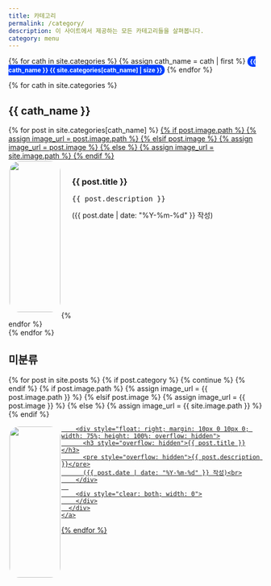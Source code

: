 ```yaml
---
title: 카테고리
permalink: /category/
description: 이 사이트에서 제공하는 모든 카테고리들을 살펴봅니다.
category: menu
---
```


<div id="categories">
  <p>
  {% for cath in site.categories %}
  {% assign cath_name = cath | first %}
  <a style="background-color: #0040ff; color: #fff; border-radius: 10px; padding: 3px 5px; font-size: 12px; font-weight: bold; text-decoration: none;" href="#{{ cath_name }}">{{ cath_name }} {{ site.categories[cath_name] | size }}</a>
  {% endfor %}
  </p>

  {% for cath in site.categories %}
    <h2 id="{{ cath_name }}">{{ cath_name }}</h2>
    {% for post in site.categories[cath_name] %}
      <a href="{{ post.url }}">
        {% if post.image.path %}
          {% assign image_url = post.image.path %}
        {% elsif post.image %}
          {% assign image_url = post.image %}
        {% else %}
          {% assign image_url = site.image.path %}
        {% endif %}
        <div style="height: 300; border-radius: 3px;">
          <div style="width: 20%; float: left; margin: 2px; height: 100%">
            <img style="border-radius: 20px;" src="{{ image_url }}" width=100%>
          </div>
          <div style="float: right; margin: 10px 0 10px 0; width: 75%; height: 100%; overflow: hidden">
            <h3 style="overflow: hidden">{{ post.title }}</h3>
            <pre style="overflow: hidden">{{ post.description }}</pre>
            ({{ post.date | date: "%Y-%m-%d" }} 작성)<br>
          </div>
          <div style="clear: both; width: 0">
          </div>
        </div>
      </a>
    {% endfor %}      
  {% endfor %}

  <h2 id="미분류">미분류</h2>
  {% for post in site.posts %}
    {% if post.category %}
      {% continue %}
    {% endif %}
    {% if post.image.path %}
      {% assign image_url = {{ post.image.path }} %}
    {% elsif post.image %}
      {% assign image_url = {{ post.image }} %}
    {% else %}
      {% assign image_url = {{ site.image.path }} %}
    {% endif %}
    <a href="{{ post.url }}">
      <div style="height: 300; border-radius: 3px;">
        <div style="width: 20%; float: left; margin: 2px; height: 100%">
          <img style="border-radius: 20px;" src="{{ image_url }}" width=100%>
        </div>
      
        <div style="float: right; margin: 10px 0 10px 0; width: 75%; height: 100%; overflow: hidden">
          <h3 style="overflow: hidden">{{ post.title }}</h3>
          <pre style="overflow: hidden">{{ post.description }}</pre>
          ({{ post.date | date: "%Y-%m-%d" }} 작성)<br>
        </div>
      
        <div style="clear: both; width: 0">
        </div>
      </div>
    </a>
{% endfor %}
</div>
